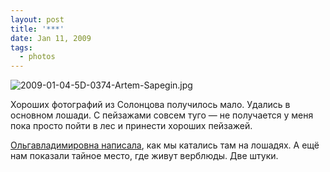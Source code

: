 ```yaml
---
layout: post
title: '***'
date: Jan 11, 2009
tags:
  - photos
---
```


![2009-01-04-5D-0374-Artem-Sapegin.jpg](photo://663)

Хороших фотографий из Солонцова получилось мало. Удались в основном лошади. С пейзажами совсем туго — не получается у меня пока просто пойти в лес и принести хороших пейзажей.

[Ольгавладимировна написала](http://airve.livejournal.com/529180.html "Про солонцовских лошадей у Ольгивладимировны в журнале"), как мы катались там на лошадях. А ещё нам показали тайное место, где живут верблюды. Две штуки.
